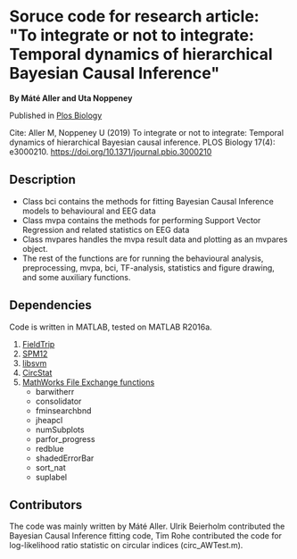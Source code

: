 # Soruce code for research article: <br/>"To integrate or not to integrate:  Temporal dynamics of hierarchical Bayesian Causal Inference" 
**By Máté Aller and Uta Noppeney**

Published in [Plos Biology](https://journals.plos.org/plosbiology/article/authors?id=10.1371/journal.pbio.3000210)

Cite: 
Aller M, Noppeney U (2019) To integrate or not to integrate: Temporal dynamics of hierarchical Bayesian causal inference. 
PLOS Biology 17(4): e3000210. https://doi.org/10.1371/journal.pbio.3000210

## Description
- Class bci contains the methods for fitting Bayesian Causal Inference models to behavioural and EEG data
- Class mvpa contains the methods for performing Support Vector Regression and related statistics on EEG data
- Class mvpares handles the mvpa result data and plotting as an mvpares object. 
- The rest of the functions are for running the behavioural analysis, preprocessing, mvpa, bci, TF-analysis, statistics and figure drawing, and some auxiliary functions. 

## Dependencies
Code is written in MATLAB, tested on MATLAB R2016a. 

1. [FieldTrip](http://www.fieldtriptoolbox.org/)
2. [SPM12](https://www.fil.ion.ucl.ac.uk/spm/)
3. [libsvm](https://www.csie.ntu.edu.tw/~cjlin/libsvm/)
4. [CircStat](https://www.jstatsoft.org/article/view/v031i10)
5. [MathWorks File Exchange functions](https://uk.mathworks.com/matlabcentral/fileexchange/?s_tid=gn_mlc_fx)
   - barwitherr
   - consolidator
   - fminsearchbnd
   - jheapcl
   - numSubplots
   - parfor_progress
   - redblue
   - shadedErrorBar
   - sort_nat
   - suplabel

## Contributors
The code was mainly written by Máté Aller. Ulrik Beierholm contributed the Bayesian Causal Inference fitting code, Tim Rohe contributed the code for log-likelihood ratio statistic on circular indices (circ_AWTest.m). 
